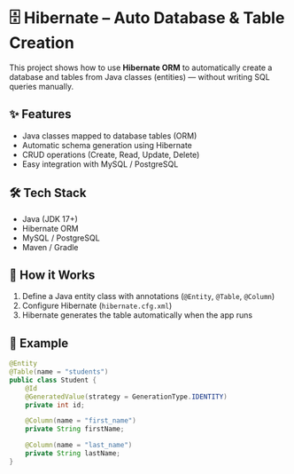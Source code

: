 # 🗄️ Hibernate – Auto Database & Table Creation

This project shows how to use **Hibernate ORM** to automatically create a database and tables from Java classes (entities) — without writing SQL queries manually.

## ✨ Features
- Java classes mapped to database tables (ORM)
- Automatic schema generation using Hibernate
- CRUD operations (Create, Read, Update, Delete)
- Easy integration with MySQL / PostgreSQL

## 🛠️ Tech Stack
- Java (JDK 17+)
- Hibernate ORM
- MySQL / PostgreSQL
- Maven / Gradle

## 🚀 How it Works
1. Define a Java entity class with annotations (`@Entity`, `@Table`, `@Column`)
2. Configure Hibernate (`hibernate.cfg.xml`)
3. Hibernate generates the table automatically when the app runs

## 📌 Example
```java
@Entity
@Table(name = "students")
public class Student {
    @Id
    @GeneratedValue(strategy = GenerationType.IDENTITY)
    private int id;

    @Column(name = "first_name")
    private String firstName;

    @Column(name = "last_name")
    private String lastName;
}
